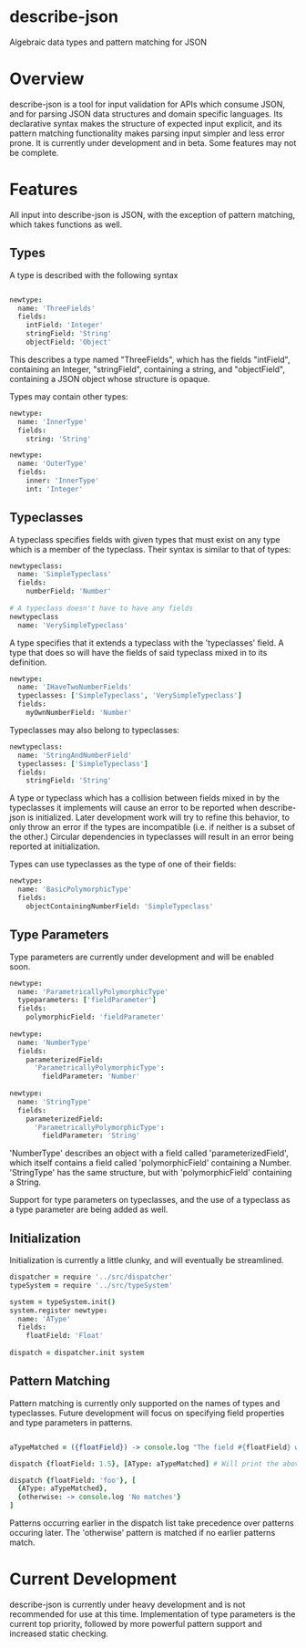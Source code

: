 describe-json
=======

Algebraic data types and pattern matching for JSON

# Overview

describe-json is a tool for input validation for APIs which consume JSON, and for parsing JSON data structures and domain specific languages. Its declarative syntax makes the structure of expected input explicit, and its pattern matching functionality makes parsing input simpler and less error prone. It is currently under development and in beta. Some features may not be complete.

# Features

All input into describe-json is JSON, with the exception of pattern matching, which takes functions as well.

## Types

A type is described with the following syntax

```coffeescript

newtype:
  name: 'ThreeFields'
  fields:
    intField: 'Integer'
    stringField: 'String'
    objectField: 'Object'

```
This describes a type named "ThreeFields", which has the fields "intField", containing an Integer, "stringField", containing a string, and "objectField", containing a JSON object whose structure is opaque.

Types may contain other types:

```coffeescript
newtype:
  name: 'InnerType'
  fields:
    string: 'String'

newtype:
  name: 'OuterType'
  fields:
    inner: 'InnerType'
    int: 'Integer'
```

## Typeclasses

A typeclass specifies fields with given types that must exist on any type which is a member of the typeclass. Their syntax is similar to that of types:

```coffeescript
newtypeclass:
  name: 'SimpleTypeclass'
  fields:
    numberField: 'Number'
    
# A typeclass doesn't have to have any fields
newtypeclass
  name: 'VerySimpleTypeclass'
```
A type specifies that it extends a typeclass with the 'typeclasses' field. A type that does so will have the fields of said typeclass mixed in to its definition.

```coffeescript
newtype:
  name: 'IHaveTwoNumberFields'
  typeclasses: ['SimpleTypeclass', 'VerySimpleTypeclass']
  fields:
    myOwnNumberField: 'Number'
```
Typeclasses may also belong to typeclasses:

```coffeescript
newtypeclass:
  name: 'StringAndNumberField'
  typeclasses: ['SimpleTypeclass']
  fields:
    stringField: 'String'
```
A type or typeclass which has a collision between fields mixed in by the typeclasses it implements will cause an error to be reported when describe-json is initialized. Later development work will try to refine this behavior, to only throw an error if the types are incompatible (i.e. if neither is a subset of the other.) Circular dependencies in typeclasses will result in an error being reported at initialization.

Types can use typeclasses as the type of one of their fields:
```coffeescript
newtype:
  name: 'BasicPolymorphicType'
  fields:
    objectContainingNumberField: 'SimpleTypeclass'
```

## Type Parameters

Type parameters are currently under development and will be enabled soon.

```coffeescript
newtype:
  name: 'ParametricallyPolymorphicType'
  typeparameters: ['fieldParameter']
  fields:
    polymorphicField: 'fieldParameter'
    
newtype:
  name: 'NumberType'
  fields:
    parameterizedField:
      'ParametricallyPolymorphicType':
        fieldParameter: 'Number'
        
newtype:
  name: 'StringType'
  fields:
    parameterizedField:
      'ParametricallyPolymorphicType':
        fieldParameter: 'String'
```
'NumberType' describes an object with a field called 'parameterizedField', which itself contains a field called 'polymorphicField' containing a Number. 'StringType' has the same structure, but with 'polymorphicField' containing a String.

Support for type parameters on typeclasses, and the use of a typeclass as a type parameter are being added as well.

## Initialization

Initialization is currently a little clunky, and will eventually be streamlined.

```coffeescript
dispatcher = require '../src/dispatcher'
typeSystem = require '../src/typeSystem'

system = typeSystem.init()
system.register newtype:
  name: 'AType'
  fields:
    floatField: 'Float'
    
dispatch = dispatcher.init system
```

## Pattern Matching

Pattern matching is currently only supported on the names of types and typeclasses. Future development will focus on specifying field properties and type parameters in patterns.

```coffeescript

aTypeMatched = ({floatField}) -> console.log "The field #{floatField} was received!"

dispatch {floatField: 1.5}, [AType: aTypeMatched] # Will print the above

dispatch {floatField: 'foo'}, [
  {AType: aTypeMatched},
  {otherwise: -> console.log 'No matches'}
]
```
Patterns occurring earlier in the dispatch list take precedence over patterns occuring later. The 'otherwise' pattern is matched if no earlier patterns match.

# Current Development

describe-json is currently under heavy development and is not recommended for use at this time. Implementation of type parameters is the current top priority, followed by more powerful pattern support and increased static checking.
